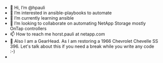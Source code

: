 - 👋 Hi, I’m @hpauli
- 👀 I’m interested in ansible-playbooks to automate
- 🌱 I’m currently learning ansible
- 💞️ I’m looking to collaborate on automating NetApp Storage mostly OnTap controllers
- 📫 How to reach me horst.pauli at netapp.com
- 👀 Also I am a GearHead. As I am restoring a 1966 Chevrolet Chevelle SS 396. Let's talk about this if you need a break while you write any code :-)
- 
<!---
hpauli/hpauli is a ✨ special ✨ repository because its `README.md` (this file) appears on your GitHub profile.
You can click the Preview link to take a look at your changes.
--->
